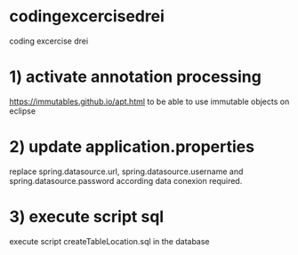# codingexcercisedrei
coding excercise drei

# 1) activate annotation processing
https://immutables.github.io/apt.html to be able to use immutable objects on eclipse

# 2) update application.properties
replace spring.datasource.url, spring.datasource.username and spring.datasource.password
according data conexion required.

# 3) execute script sql
execute script createTableLocation.sql in the database
 
